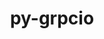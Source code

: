 ---
title: "py-grpcio"
layout: cache
categories: [package, develop]
meta: {"compilers": ["apple-clang@=16.0.0", "gcc@=11.4.0", "gcc@=13.2.0"], "num_specs": 61, "num_specs_by_stack": {"e4s": 9, "e4s-neoverse_v1": 4, "ml-darwin-aarch64-mps": 4, "ml-linux-aarch64-cpu": 16, "ml-linux-aarch64-cuda": 16, "ml-linux-x86_64-cpu": 16, "ml-linux-x86_64-cuda": 16, "ml-linux-x86_64-rocm": 11, "root": 61}, "oss": ["sequoia", "ubuntu22.04", "ubuntu24.04"], "platforms": ["darwin", "linux"], "stacks": ["e4s", "e4s-neoverse_v1", "ml-darwin-aarch64-mps", "ml-linux-aarch64-cpu", "ml-linux-aarch64-cuda", "ml-linux-x86_64-cpu", "ml-linux-x86_64-cuda", "ml-linux-x86_64-rocm", "root"], "targets": ["aarch64", "neoverse_v1", "x86_64_v3"], "versions": ["1.48.2", "1.62.2", "1.64.0"]}
spec_details: [{"compiler": "gcc@=13.2.0", "hash": "22qgx7oj636fyqjcbgut4wcgp57p4pfk", "os": "ubuntu24.04", "platform": "linux", "size": "-", "stacks": ["ml-linux-x86_64-cpu", "ml-linux-x86_64-cuda", "root"], "target": "x86_64_v3", "variants": ["build_system=python_pip", "patches=6be44fb"], "versions": ["1.48.2"]}, {"compiler": "gcc@=13.2.0", "hash": "2z4in3qf3dlpp25b4fmt37kx54neru4s", "os": "ubuntu24.04", "platform": "linux", "size": "-", "stacks": ["ml-linux-aarch64-cpu", "ml-linux-aarch64-cuda", "root"], "target": "aarch64", "variants": ["build_system=python_pip", "patches=6be44fb"], "versions": ["1.48.2"]}, {"compiler": "gcc@=13.2.0", "hash": "3grt63lzp3ojeutcfky2z5w725i3mic4", "os": "ubuntu24.04", "platform": "linux", "size": "-", "stacks": ["ml-linux-aarch64-cpu", "ml-linux-aarch64-cuda", "root"], "target": "aarch64", "variants": ["build_system=python_pip", "patches=6be44fb"], "versions": ["1.48.2"]}, {"compiler": "gcc@=13.2.0", "hash": "3isz3embgeedeh2zfb3mipgj3qfotpm7", "os": "ubuntu24.04", "platform": "linux", "size": "-", "stacks": ["ml-linux-x86_64-rocm", "root"], "target": "x86_64_v3", "variants": ["build_system=python_pip"], "versions": ["1.64.0"]}, {"compiler": "gcc@=13.2.0", "hash": "4gmjfuo35wc5kp3am6p7p43vbzglsisn", "os": "ubuntu24.04", "platform": "linux", "size": "-", "stacks": ["ml-linux-aarch64-cpu", "ml-linux-aarch64-cuda", "root"], "target": "aarch64", "variants": ["build_system=python_pip"], "versions": ["1.64.0"]}, {"compiler": "gcc@=13.2.0", "hash": "676khu77geylbfthgoynycpnrzg3tk3z", "os": "ubuntu24.04", "platform": "linux", "size": "-", "stacks": ["ml-linux-x86_64-cpu", "ml-linux-x86_64-cuda", "root"], "target": "x86_64_v3", "variants": ["build_system=python_pip", "patches=6be44fb"], "versions": ["1.48.2"]}, {"compiler": "gcc@=13.2.0", "hash": "6dwv754pzkt53iwtfo3ge6wskh7fxvxb", "os": "ubuntu24.04", "platform": "linux", "size": "-", "stacks": ["ml-linux-x86_64-cpu", "ml-linux-x86_64-cuda", "ml-linux-x86_64-rocm", "root"], "target": "x86_64_v3", "variants": ["build_system=python_pip"], "versions": ["1.64.0"]}, {"compiler": "gcc@=13.2.0", "hash": "6wgvhgg2asuuxl34mjqflkxsxq6t5cz4", "os": "ubuntu24.04", "platform": "linux", "size": "-", "stacks": ["ml-linux-aarch64-cpu", "ml-linux-aarch64-cuda", "root"], "target": "aarch64", "variants": ["build_system=python_pip", "patches=6be44fb"], "versions": ["1.48.2"]}, {"compiler": "gcc@=13.2.0", "hash": "7dcjvfx75h5m654f7ifji4rjv66yh7mu", "os": "ubuntu24.04", "platform": "linux", "size": "-", "stacks": ["ml-linux-x86_64-cpu", "ml-linux-x86_64-cuda", "ml-linux-x86_64-rocm", "root"], "target": "x86_64_v3", "variants": ["build_system=python_pip"], "versions": ["1.64.0"]}, {"compiler": "gcc@=11.4.0", "hash": "7vx4y6qqegjewebxcogwqklqur4bvcaa", "os": "ubuntu22.04", "platform": "linux", "size": "-", "stacks": ["e4s", "root"], "target": "x86_64_v3", "variants": ["build_system=python_pip", "patches=6be44fb"], "versions": ["1.48.2"]}, {"compiler": "gcc@=11.4.0", "hash": "7wtdvvdxqov72e7vjx72z6cy4ix5kzpk", "os": "ubuntu22.04", "platform": "linux", "size": "-", "stacks": ["e4s", "root"], "target": "x86_64_v3", "variants": ["build_system=python_pip", "patches=6be44fb"], "versions": ["1.48.2"]}, {"compiler": "gcc@=13.2.0", "hash": "a26ns4evkdjfumulhyvktikyplm6wigp", "os": "ubuntu24.04", "platform": "linux", "size": "-", "stacks": ["ml-linux-x86_64-cpu", "ml-linux-x86_64-cuda", "root"], "target": "x86_64_v3", "variants": ["build_system=python_pip", "patches=6be44fb"], "versions": ["1.48.2"]}, {"compiler": "gcc@=13.2.0", "hash": "aiuo262b2522blhyaq6oubimulv4mwzo", "os": "ubuntu24.04", "platform": "linux", "size": "-", "stacks": ["root"], "target": "aarch64", "variants": ["build_system=python_pip", "patches=6be44fb"], "versions": ["1.48.2"]}, {"compiler": "gcc@=13.2.0", "hash": "aqhgsb226oqxgvbldahbqwbu4h4d2jbm", "os": "ubuntu24.04", "platform": "linux", "size": "-", "stacks": ["ml-linux-x86_64-cpu", "ml-linux-x86_64-cuda", "root"], "target": "x86_64_v3", "variants": ["build_system=python_pip"], "versions": ["1.64.0"]}, {"compiler": "gcc@=11.4.0", "hash": "azuusckyov5yflp4e4xbcvyjc3n72zef", "os": "ubuntu22.04", "platform": "linux", "size": "-", "stacks": ["e4s", "root"], "target": "x86_64_v3", "variants": ["build_system=python_pip"], "versions": ["1.62.2"]}, {"compiler": "gcc@=13.2.0", "hash": "bybndstzlt3x5o5klq4nwomr5jqszcjm", "os": "ubuntu24.04", "platform": "linux", "size": "-", "stacks": ["ml-linux-x86_64-cpu", "ml-linux-x86_64-cuda", "ml-linux-x86_64-rocm", "root"], "target": "x86_64_v3", "variants": ["build_system=python_pip"], "versions": ["1.64.0"]}, {"compiler": "apple-clang@=16.0.0", "hash": "dnepx2u7yakwihytvunh3imo2a6aoxxx", "os": "sequoia", "platform": "darwin", "size": "-", "stacks": ["ml-darwin-aarch64-mps", "root"], "target": "aarch64", "variants": ["build_system=python_pip"], "versions": ["1.64.0"]}, {"compiler": "gcc@=13.2.0", "hash": "e3qpfkzwqrto5wqn7nwlw3hrw3slbbrt", "os": "ubuntu24.04", "platform": "linux", "size": "-", "stacks": ["root"], "target": "x86_64_v3", "variants": ["build_system=python_pip"], "versions": ["1.64.0"]}, {"compiler": "gcc@=13.2.0", "hash": "e6kwtw4t4u3esgi5acntfneohqp2h4sh", "os": "ubuntu24.04", "platform": "linux", "size": "-", "stacks": ["ml-linux-aarch64-cpu", "ml-linux-aarch64-cuda", "root"], "target": "aarch64", "variants": ["build_system=python_pip"], "versions": ["1.64.0"]}, {"compiler": "apple-clang@=16.0.0", "hash": "f5myfnnr7q2oqwqrq5qpe4fp2qqklwcc", "os": "sequoia", "platform": "darwin", "size": "-", "stacks": ["root"], "target": "aarch64", "variants": ["build_system=python_pip"], "versions": ["1.64.0"]}, {"compiler": "gcc@=11.4.0", "hash": "girtxfoa3buwmddsvqoeklbsyktndekn", "os": "ubuntu22.04", "platform": "linux", "size": "-", "stacks": ["root"], "target": "x86_64_v3", "variants": ["build_system=python_pip", "patches=6be44fb"], "versions": ["1.48.2"]}, {"compiler": "gcc@=13.2.0", "hash": "hmaylyk5kfdghitlaiyf24w5aajxm5a3", "os": "ubuntu24.04", "platform": "linux", "size": "-", "stacks": ["ml-linux-aarch64-cpu", "ml-linux-aarch64-cuda", "root"], "target": "aarch64", "variants": ["build_system=python_pip", "patches=6be44fb"], "versions": ["1.48.2"]}, {"compiler": "gcc@=13.2.0", "hash": "hmuoag6u76vdnjscittpvlxvrycpwwvv", "os": "ubuntu24.04", "platform": "linux", "size": "-", "stacks": ["ml-linux-x86_64-rocm", "root"], "target": "x86_64_v3", "variants": ["build_system=python_pip"], "versions": ["1.64.0"]}, {"compiler": "gcc@=13.2.0", "hash": "hsenznyemt56rlvtii6oz5d6pu5v4p7c", "os": "ubuntu24.04", "platform": "linux", "size": "-", "stacks": ["root"], "target": "x86_64_v3", "variants": ["build_system=python_pip", "patches=6be44fb"], "versions": ["1.48.2"]}, {"compiler": "gcc@=11.4.0", "hash": "igatbil6n5fvkv2ier3vmg6quwa52mnp", "os": "ubuntu22.04", "platform": "linux", "size": "-", "stacks": ["e4s-neoverse_v1", "root"], "target": "neoverse_v1", "variants": ["build_system=python_pip"], "versions": ["1.62.2"]}, {"compiler": "gcc@=13.2.0", "hash": "iomjymdnnbfcddrgtbxaas7vfhcd7jdp", "os": "ubuntu24.04", "platform": "linux", "size": "-", "stacks": ["ml-linux-x86_64-rocm", "root"], "target": "x86_64_v3", "variants": ["build_system=python_pip"], "versions": ["1.64.0"]}, {"compiler": "gcc@=13.2.0", "hash": "iqq62jlwiuzzc5xq4xwhazorg6v5bnxd", "os": "ubuntu24.04", "platform": "linux", "size": "-", "stacks": ["ml-linux-x86_64-cpu", "ml-linux-x86_64-cuda", "root"], "target": "x86_64_v3", "variants": ["build_system=python_pip"], "versions": ["1.64.0"]}, {"compiler": "gcc@=13.2.0", "hash": "jkdur3itjyrpwiq5yuoqg74i62ig4clc", "os": "ubuntu24.04", "platform": "linux", "size": "-", "stacks": ["ml-linux-aarch64-cpu", "ml-linux-aarch64-cuda", "root"], "target": "aarch64", "variants": ["build_system=python_pip"], "versions": ["1.64.0"]}, {"compiler": "gcc@=13.2.0", "hash": "krfdwdh34pjs664v6tetvcoep4dh3vlr", "os": "ubuntu24.04", "platform": "linux", "size": "-", "stacks": ["ml-linux-aarch64-cpu", "ml-linux-aarch64-cuda", "root"], "target": "aarch64", "variants": ["build_system=python_pip"], "versions": ["1.64.0"]}, {"compiler": "gcc@=13.2.0", "hash": "lk3p2rj7iqno4szkuvbpdsrzzn2mokam", "os": "ubuntu24.04", "platform": "linux", "size": "-", "stacks": ["ml-linux-aarch64-cpu", "ml-linux-aarch64-cuda", "root"], "target": "aarch64", "variants": ["build_system=python_pip"], "versions": ["1.64.0"]}, {"compiler": "gcc@=11.4.0", "hash": "mgfitl5e6a5ieib7gjf6kdqdqip3y2tx", "os": "ubuntu22.04", "platform": "linux", "size": "-", "stacks": ["e4s", "root"], "target": "x86_64_v3", "variants": ["build_system=python_pip"], "versions": ["1.62.2"]}, {"compiler": "gcc@=13.2.0", "hash": "mralqjwku5z7t5gbihyrei57xb7so3sk", "os": "ubuntu24.04", "platform": "linux", "size": "-", "stacks": ["ml-linux-x86_64-rocm", "root"], "target": "x86_64_v3", "variants": ["build_system=python_pip"], "versions": ["1.64.0"]}, {"compiler": "gcc@=13.2.0", "hash": "n7gxylto5xuphytucaz47tu6tg7rbvne", "os": "ubuntu24.04", "platform": "linux", "size": "-", "stacks": ["ml-linux-aarch64-cpu", "ml-linux-aarch64-cuda", "root"], "target": "aarch64", "variants": ["build_system=python_pip"], "versions": ["1.64.0"]}, {"compiler": "gcc@=13.2.0", "hash": "njlldkalmvpyjdtnepxxamjrxftgwsfw", "os": "ubuntu24.04", "platform": "linux", "size": "-", "stacks": ["ml-linux-aarch64-cpu", "ml-linux-aarch64-cuda", "root"], "target": "aarch64", "variants": ["build_system=python_pip", "patches=6be44fb"], "versions": ["1.48.2"]}, {"compiler": "gcc@=11.4.0", "hash": "odeznjvtkh7cdn7gtpujjqui3cxrg5cb", "os": "ubuntu22.04", "platform": "linux", "size": "-", "stacks": ["e4s", "root"], "target": "x86_64_v3", "variants": ["build_system=python_pip", "patches=6be44fb"], "versions": ["1.48.2"]}, {"compiler": "gcc@=11.4.0", "hash": "ovo3q6miq5cy2ioubn7jpxsgkgtiigrn", "os": "ubuntu22.04", "platform": "linux", "size": "-", "stacks": ["e4s-neoverse_v1", "root"], "target": "neoverse_v1", "variants": ["build_system=python_pip", "patches=6be44fb"], "versions": ["1.48.2"]}, {"compiler": "gcc@=11.4.0", "hash": "pcvscubljrglx46rlsog3ngp4w76h3yd", "os": "ubuntu22.04", "platform": "linux", "size": "-", "stacks": ["e4s", "root"], "target": "x86_64_v3", "variants": ["build_system=python_pip"], "versions": ["1.62.2"]}, {"compiler": "gcc@=13.2.0", "hash": "pi4mk2366cixmhwwcyeuiukq6jt5hhx7", "os": "ubuntu24.04", "platform": "linux", "size": "-", "stacks": ["ml-linux-x86_64-cpu", "ml-linux-x86_64-cuda", "ml-linux-x86_64-rocm", "root"], "target": "x86_64_v3", "variants": ["build_system=python_pip"], "versions": ["1.64.0"]}, {"compiler": "apple-clang@=16.0.0", "hash": "q2xbv4drsl77rxtcetyixgp46uhmos77", "os": "sequoia", "platform": "darwin", "size": "-", "stacks": ["ml-darwin-aarch64-mps", "root"], "target": "aarch64", "variants": ["build_system=python_pip"], "versions": ["1.64.0"]}, {"compiler": "gcc@=13.2.0", "hash": "qlywz4spfdmysedzblto6rcm6kqjg57x", "os": "ubuntu24.04", "platform": "linux", "size": "-", "stacks": ["ml-linux-x86_64-rocm", "root"], "target": "x86_64_v3", "variants": ["build_system=python_pip"], "versions": ["1.64.0"]}, {"compiler": "gcc@=13.2.0", "hash": "qsdsda4q7vcfrqf5pi5pdliuhcllf3vr", "os": "ubuntu24.04", "platform": "linux", "size": "-", "stacks": ["ml-linux-x86_64-cpu", "ml-linux-x86_64-cuda", "ml-linux-x86_64-rocm", "root"], "target": "x86_64_v3", "variants": ["build_system=python_pip"], "versions": ["1.64.0"]}, {"compiler": "gcc@=13.2.0", "hash": "rgz5nkdzisb2ep4z2sxcaapuvqxskjwp", "os": "ubuntu24.04", "platform": "linux", "size": "-", "stacks": ["ml-linux-x86_64-cpu", "ml-linux-x86_64-cuda", "root"], "target": "x86_64_v3", "variants": ["build_system=python_pip"], "versions": ["1.64.0"]}, {"compiler": "gcc@=13.2.0", "hash": "ss7f3mn2g5frdgxklbnphwpmntvnx53s", "os": "ubuntu24.04", "platform": "linux", "size": "-", "stacks": ["ml-linux-x86_64-cpu", "ml-linux-x86_64-cuda", "root"], "target": "x86_64_v3", "variants": ["build_system=python_pip"], "versions": ["1.64.0"]}, {"compiler": "apple-clang@=16.0.0", "hash": "ta5eldoecu5asvcxknrycqh7vecolblh", "os": "sequoia", "platform": "darwin", "size": "-", "stacks": ["ml-darwin-aarch64-mps", "root"], "target": "aarch64", "variants": ["build_system=python_pip"], "versions": ["1.64.0"]}, {"compiler": "gcc@=13.2.0", "hash": "tz5mg4gxbmam3xyp7yowsgp2fj7fim5b", "os": "ubuntu24.04", "platform": "linux", "size": "-", "stacks": ["ml-linux-aarch64-cpu", "ml-linux-aarch64-cuda", "root"], "target": "aarch64", "variants": ["build_system=python_pip"], "versions": ["1.64.0"]}, {"compiler": "gcc@=13.2.0", "hash": "u3hfdolucnyzllo7i2sb5r47adhi6oin", "os": "ubuntu24.04", "platform": "linux", "size": "-", "stacks": ["ml-linux-x86_64-cpu", "ml-linux-x86_64-cuda", "root"], "target": "x86_64_v3", "variants": ["build_system=python_pip", "patches=6be44fb"], "versions": ["1.48.2"]}, {"compiler": "gcc@=11.4.0", "hash": "uarblvrfhbevmigq3edmgwlb3go2anab", "os": "ubuntu22.04", "platform": "linux", "size": "-", "stacks": ["e4s", "root"], "target": "x86_64_v3", "variants": ["build_system=python_pip"], "versions": ["1.62.2"]}, {"compiler": "gcc@=11.4.0", "hash": "v4jqltbj2bzq536fzojpr2a2pytrjfpc", "os": "ubuntu22.04", "platform": "linux", "size": "-", "stacks": ["e4s-neoverse_v1", "root"], "target": "neoverse_v1", "variants": ["build_system=python_pip"], "versions": ["1.62.2"]}, {"compiler": "apple-clang@=16.0.0", "hash": "vnos2mvgd3jxtki5udw7ivb5xis7fihn", "os": "sequoia", "platform": "darwin", "size": "-", "stacks": ["ml-darwin-aarch64-mps", "root"], "target": "aarch64", "variants": ["build_system=python_pip"], "versions": ["1.64.0"]}, {"compiler": "gcc@=13.2.0", "hash": "wbdkm7vlqj2g7zc6wzbsccvog3bxt3xc", "os": "ubuntu24.04", "platform": "linux", "size": "-", "stacks": ["ml-linux-aarch64-cpu", "ml-linux-aarch64-cuda", "root"], "target": "aarch64", "variants": ["build_system=python_pip"], "versions": ["1.64.0"]}, {"compiler": "gcc@=13.2.0", "hash": "wdymagn7viy3djuezugn6q2vwsnaknvx", "os": "ubuntu24.04", "platform": "linux", "size": "-", "stacks": ["ml-linux-aarch64-cpu", "ml-linux-aarch64-cuda", "root"], "target": "aarch64", "variants": ["build_system=python_pip"], "versions": ["1.64.0"]}, {"compiler": "gcc@=11.4.0", "hash": "whs62xmifbkczanb2z4f4ao2wbmdiyw6", "os": "ubuntu22.04", "platform": "linux", "size": "-", "stacks": ["e4s-neoverse_v1", "root"], "target": "neoverse_v1", "variants": ["build_system=python_pip", "patches=6be44fb"], "versions": ["1.48.2"]}, {"compiler": "gcc@=13.2.0", "hash": "wkkg7ti7klzqlhokktqjzjc6trarhfxf", "os": "ubuntu24.04", "platform": "linux", "size": "-", "stacks": ["ml-linux-x86_64-cpu", "ml-linux-x86_64-cuda", "root"], "target": "x86_64_v3", "variants": ["build_system=python_pip"], "versions": ["1.64.0"]}, {"compiler": "gcc@=13.2.0", "hash": "wyhc5qyvsjzv4zc3uw6qquriegh4pi3l", "os": "ubuntu24.04", "platform": "linux", "size": "-", "stacks": ["root"], "target": "aarch64", "variants": ["build_system=python_pip"], "versions": ["1.64.0"]}, {"compiler": "gcc@=13.2.0", "hash": "xh34b5wtgtddnwchhd4gczk5mcoqclt7", "os": "ubuntu24.04", "platform": "linux", "size": "-", "stacks": ["ml-linux-aarch64-cpu", "ml-linux-aarch64-cuda", "root"], "target": "aarch64", "variants": ["build_system=python_pip"], "versions": ["1.64.0"]}, {"compiler": "gcc@=11.4.0", "hash": "xiimktatmmbijobk73ivoeue2ebhzzz7", "os": "ubuntu22.04", "platform": "linux", "size": "-", "stacks": ["e4s", "root"], "target": "x86_64_v3", "variants": ["build_system=python_pip"], "versions": ["1.62.2"]}, {"compiler": "gcc@=13.2.0", "hash": "xm2d7ihgktdvfze2tmerib2wu5nahgqu", "os": "ubuntu24.04", "platform": "linux", "size": "-", "stacks": ["ml-linux-x86_64-rocm", "root"], "target": "x86_64_v3", "variants": ["build_system=python_pip"], "versions": ["1.64.0"]}, {"compiler": "gcc@=11.4.0", "hash": "xxr7ob2cyv7wtlxpwnc6vsis45lzoprx", "os": "ubuntu22.04", "platform": "linux", "size": "-", "stacks": ["e4s", "root"], "target": "x86_64_v3", "variants": ["build_system=python_pip", "patches=6be44fb"], "versions": ["1.48.2"]}, {"compiler": "gcc@=13.2.0", "hash": "yro7cl3z3cpjx43lyrlhgrfgxjply4am", "os": "ubuntu24.04", "platform": "linux", "size": "-", "stacks": ["ml-linux-x86_64-cpu", "ml-linux-x86_64-cuda", "root"], "target": "x86_64_v3", "variants": ["build_system=python_pip"], "versions": ["1.64.0"]}, {"compiler": "gcc@=13.2.0", "hash": "ytwyfpmtfhwwain5qalu7k5kkzol4wqf", "os": "ubuntu24.04", "platform": "linux", "size": "-", "stacks": ["ml-linux-x86_64-cpu", "ml-linux-x86_64-cuda", "root"], "target": "x86_64_v3", "variants": ["build_system=python_pip", "patches=6be44fb"], "versions": ["1.48.2"]}, {"compiler": "gcc@=13.2.0", "hash": "zosdb5pwx2fgqhhvvqyeheoj747mw5d2", "os": "ubuntu24.04", "platform": "linux", "size": "-", "stacks": ["ml-linux-aarch64-cpu", "ml-linux-aarch64-cuda", "root"], "target": "aarch64", "variants": ["build_system=python_pip"], "versions": ["1.64.0"]}]
---